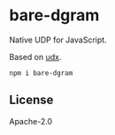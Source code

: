 # bare-dgram

Native UDP for JavaScript.

Based on [udx](https://github.com/holepunchto/udx-native).

```
npm i bare-dgram
```

## License

Apache-2.0
